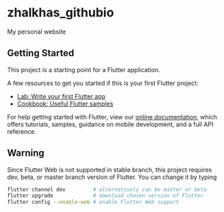 # zhalkhas_githubio

My personal website

## Getting Started

This project is a starting point for a Flutter application.

A few resources to get you started if this is your first Flutter project:

- [Lab: Write your first Flutter app](https://flutter.dev/docs/get-started/codelab)
- [Cookbook: Useful Flutter samples](https://flutter.dev/docs/cookbook)

For help getting started with Flutter, view our
[online documentation](https://flutter.dev/docs), which offers tutorials,
samples, guidance on mobile development, and a full API reference.

## Warning 

Since Flutter Web is not supported in stable branch, this project requires dev, beta, or master branch version of Flutter. 
You can change it by typing
```bash
flutter channel dev         # alternatively can be master or beta
flutter upgrade             # download chosen version of Flutter
flutter config --enable-web # enable Flutter Web support
```